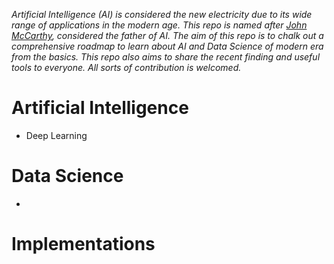 *Artificial Intelligence (AI) is considered the new electricity due to its wide range of applications in the modern age. This repo is named after [John McCarthy](https://en.wikipedia.org/wiki/John_McCarthy_(computer_scientist)), considered the father of AI. The aim of this repo is to chalk out a comprehensive roadmap to learn about AI and Data Science of modern era from the basics. This repo also aims to share the recent finding and useful tools to everyone. All sorts of contribution is welcomed.*

# Artificial Intelligence

- Deep Learning

# Data Science

- 

# Implementations
